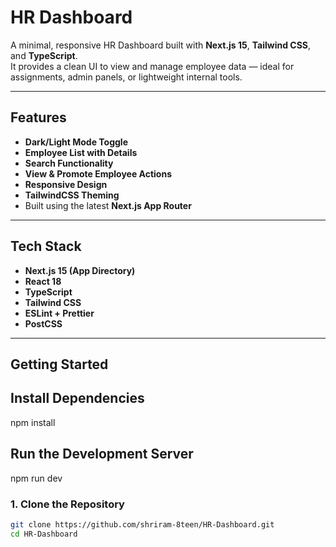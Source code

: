 #  HR Dashboard

A minimal, responsive HR Dashboard built with **Next.js 15**, **Tailwind CSS**, and **TypeScript**.  
It provides a clean UI to view and manage employee data — ideal for assignments, admin panels, or lightweight internal tools.

---

##  Features

-  **Dark/Light Mode Toggle**
-  **Employee List with Details**
-  **Search Functionality**
-  **View & Promote Employee Actions**
- **Responsive Design**
-  **TailwindCSS Theming**
-  Built using the latest **Next.js App Router**

---

## Tech Stack

- **Next.js 15 (App Directory)**
- **React 18**
- **TypeScript**
- **Tailwind CSS**
- **ESLint + Prettier**
- **PostCSS**

---


##  Getting Started
## Install Dependencies
   npm install
## Run the Development Server
   npm run dev

### 1. Clone the Repository

```bash
git clone https://github.com/shriram-8teen/HR-Dashboard.git
cd HR-Dashboard
